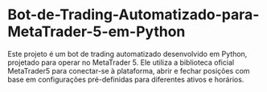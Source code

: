 # Bot-de-Trading-Automatizado-para-MetaTrader-5-em-Python
Este projeto é um bot de trading automatizado desenvolvido em Python, projetado para operar no MetaTrader 5. Ele utiliza a biblioteca oficial MetaTrader5 para conectar-se à plataforma, abrir e fechar posições com base em configurações pré-definidas para diferentes ativos e horários.
